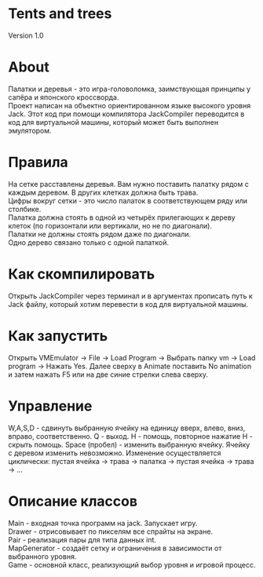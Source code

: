 # Tents and trees
Version 1.0

# About
Палатки и деревья - это игра-головоломка, заимствующая принципы у сапёра и японского кроссворда.<br>
Проект написан на объектно ориентированном языке высокого уровня Jack. Этот код при помощи компилятора JackCompiler переводится в код для виртуальной машины, который может быть выполнен эмулятором.

# Правила
На сетке расставлены деревья. Вам нужно поставить палатку рядом с каждым деревом. В других клетках должна быть трава.<br>
Цифры вокруг сетки - это число палаток в соответствующем ряду или столбике.<br>
Палатка должна стоять в одной из четырёх прилегающих к дереву клеток (по горизонтали или вертикали, но не по диагонали).<br>
Палатки не должны стоять рядом даже по диагонали.<br>
Одно дерево связано только с одной палаткой.

# Как скомпилировать
Открыть JackCompiler через терминал и в аргументах прописать путь к Jack файлу, который хотим перевести в код для виртуальной машины.

# Как запустить
Открыть VMEmulator -> File -> Load Program -> Выбрать папку vm -> Load program -> Нажать Yes. Далее сверху в Animate поставить No animation и затем нажать F5 или на две синие стрелки слева сверху.

# Управление
W,A,S,D - сдвинуть выбранную ячейку на единицу вверх, влево, вниз, вправо, соответственно. Q - выход. H - помощь, повторное нажатие H - скрыть помощь. Space (пробел) - изменить выбранную ячейку. Ячейку с деревом изменить невозможно. Изменение осуществляется циклически: пустая ячейка -> трава -> палатка -> пустая ячейка -> трава -> ... 

# Описание классов
Main - входная точка программ на jack. Запускает игру.<br>
Drawer - отрисовывает по пикселям все спрайты на экране.<br>
Pair - реализация пары для типа данных int.<br>
MapGenerator - создаёт сетку и ограничения в зависимости от выбранного уровня.<br>
Game - основной класс, реализующий выбор уровня и игровой процесс. 
